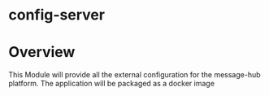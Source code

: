 # config-server

# Overview

This Module will provide all the external configuration for the message-hub platform. The application will be packaged as a docker image 
